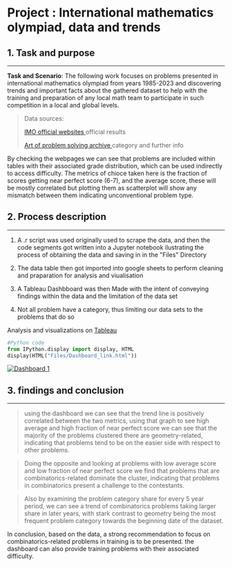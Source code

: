# Project : International mathematics olympiad, data and trends

## 1. Task and purpose
---
**Task and Scenario**: The following work focuses on problems presented in international mathematics olympiad from years 1985-2023
and discovering trends and important facts about the gathered dataset to help with the training and preparation of any local math 
team to participate in such competition in a local and global levels.

> Data sources: 
>
> [ IMO official websites ](https://www.imo-official.org/) official results
> 
> [ Art of problem solving archive ](https://artofproblemsolving.com/wiki/index.php/International_Mathematical_Olympiad) category and further info

 By checking the webpages we can see that problems are included within tables with their associated grade distribution, which can be used
indirectly to access difficulty. The metrics of chioce taken here is the fraction of scores getting near perfect score (6-7), and the 
average score, these will be mostly correlated but plotting them as scatterplot will show any mismatch between them indicating unconventional
problem type.
 
## 2. Process description
---
1. A .r script was used originally used to scrape the data, and then the code segments got written into a Jupyter notebook ilustrating the 
   process of obtaining the data and saving in in the "Files\" Directory 
  
2. The data table then got imported into google sheets to perform cleaning and praparation for analysis and viualisation

3. A Tableau Dashbboard was then Made with the intent of conveying findings within the data and the limitation of the data set

4. Not all problem have a category, thus limiting our data sets to the problems that do so


Analysis and visualizations on [Tableau](https://public.tableau.com/views/InternationalMathematicalOlympiadDataCategoryandDifficulty/Dashboard1?:language=en-GB&:sid=&:display_count=n&:origin=viz_share_link)


```python
#Python code
from IPython.display import display, HTML
display(HTML("Files/Dashboard_link.html"))
```



<div class='tableauPlaceholder' id='viz1712125970061' style='position: relative'><noscript><a href='#'><img alt='Dashboard 1 ' src='https:&#47;&#47;public.tableau.com&#47;static&#47;images&#47;In&#47;InternationalMathematicalOlympiadDataCategoryandDifficulty&#47;Dashboard1&#47;1_rss.png' style='border: none' /></a></noscript><object class='tableauViz'  style='display:none;'><param name='host_url' value='https%3A%2F%2Fpublic.tableau.com%2F' /> <param name='embed_code_version' value='3' /> <param name='site_root' value='' /><param name='name' value='InternationalMathematicalOlympiadDataCategoryandDifficulty&#47;Dashboard1' /><param name='tabs' value='no' /><param name='toolbar' value='yes' /><param name='static_image' value='https:&#47;&#47;public.tableau.com&#47;static&#47;images&#47;In&#47;InternationalMathematicalOlympiadDataCategoryandDifficulty&#47;Dashboard1&#47;1.png' /> <param name='animate_transition' value='yes' /><param name='display_static_image' value='yes' /><param name='display_spinner' value='yes' /><param name='display_overlay' value='yes' /><param name='display_count' value='yes' /><param name='language' value='en-GB' /></object></div>                <script type='text/javascript'>                    var divElement = document.getElementById('viz1712125970061');                    var vizElement = divElement.getElementsByTagName('object')[0];                    if ( divElement.offsetWidth > 800 ) { vizElement.style.width='1000px';vizElement.style.height='827px';} else if ( divElement.offsetWidth > 500 ) { vizElement.style.width='1000px';vizElement.style.height='827px';} else { vizElement.style.width='100%';vizElement.style.height='1327px';}                     var scriptElement = document.createElement('script');                    scriptElement.src = 'https://public.tableau.com/javascripts/api/viz_v1.js';                    vizElement.parentNode.insertBefore(scriptElement, vizElement);                </script>



## 3. findings and conclusion
---

>using the dashboard we can see that the trend line is positively correlated between the two metrics, using that graph to see high average 
and high fraction of near perfect score we can see that the majority of the problems clustered there are geometry-related, indicating that
problems tend to be on the easier side with respect to other problems.

 >Doing the opposite and looking at problems with low average score and low fraction of near perfect score we find that problems that are
combinatorics-related dominate the cluster, indicating that problems in combinatorics present a challenge to the contestants.

 >Also by examining the problem category share for every 5 year period, we can see a trend of combinatorics problems taking larger share in later 
years, with stark contrast to geometry being the most frequent problem category towards the beginning date of the dataset.


In conclusion, based on the data, a strong recommendation to focus on combinatorics-related problems in training is to be presented. the dashboard
can also provide training problems with their associated difficulty.
